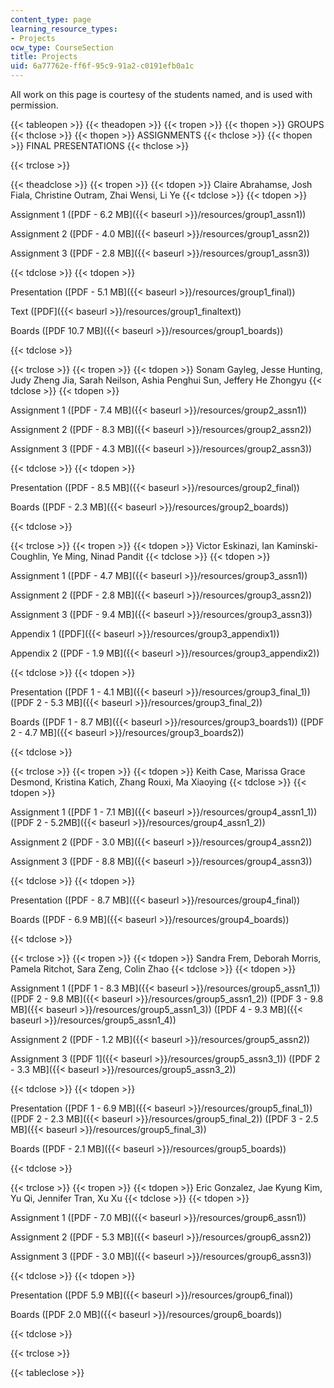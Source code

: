 ```yaml
---
content_type: page
learning_resource_types:
- Projects
ocw_type: CourseSection
title: Projects
uid: 6a77762e-ff6f-95c9-91a2-c0191efb0a1c
---
```


All work on this page is courtesy of the students named, and is used with permission.

{{< tableopen >}}
{{< theadopen >}}
{{< tropen >}}
{{< thopen >}}
GROUPS
{{< thclose >}}
{{< thopen >}}
ASSIGNMENTS
{{< thclose >}}
{{< thopen >}}
FINAL PRESENTATIONS
{{< thclose >}}

{{< trclose >}}

{{< theadclose >}}
{{< tropen >}}
{{< tdopen >}}
Claire Abrahamse, Josh Fiala, Christine Outram, Zhai Wensi, Li Ye
{{< tdclose >}}
{{< tdopen >}}


Assignment 1 ([PDF - 6.2 MB]({{< baseurl >}}/resources/group1_assn1))

Assignment 2 ([PDF - 4.0 MB]({{< baseurl >}}/resources/group1_assn2))

Assignment 3 ([PDF - 2.8 MB]({{< baseurl >}}/resources/group1_assn3))


{{< tdclose >}}
{{< tdopen >}}


Presentation ([PDF - 5.1 MB]({{< baseurl >}}/resources/group1_final))

Text ([PDF]({{< baseurl >}}/resources/group1_finaltext))

Boards ([PDF 10.7 MB]({{< baseurl >}}/resources/group1_boards))


{{< tdclose >}}

{{< trclose >}}
{{< tropen >}}
{{< tdopen >}}
Sonam Gayleg, Jesse Hunting, Judy Zheng Jia, Sarah Neilson, Ashia Penghui Sun, Jeffery He Zhongyu
{{< tdclose >}}
{{< tdopen >}}


Assignment 1 ([PDF - 7.4 MB]({{< baseurl >}}/resources/group2_assn1))

Assignment 2 ([PDF - 8.3 MB]({{< baseurl >}}/resources/group2_assn2))

Assignment 3 ([PDF - 4.3 MB]({{< baseurl >}}/resources/group2_assn3))


{{< tdclose >}}
{{< tdopen >}}


Presentation ([PDF - 8.5 MB]({{< baseurl >}}/resources/group2_final))

Boards ([PDF - 2.3 MB]({{< baseurl >}}/resources/group2_boards))


{{< tdclose >}}

{{< trclose >}}
{{< tropen >}}
{{< tdopen >}}
Victor Eskinazi, Ian Kaminski-Coughlin, Ye Ming, Ninad Pandit
{{< tdclose >}}
{{< tdopen >}}


Assignment 1 ([PDF - 4.7 MB]({{< baseurl >}}/resources/group3_assn1))

Assignment 2 ([PDF - 2.8 MB]({{< baseurl >}}/resources/group3_assn2))

Assignment 3 ([PDF - 9.4 MB]({{< baseurl >}}/resources/group3_assn3))

Appendix 1 ([PDF]({{< baseurl >}}/resources/group3_appendix1))

Appendix 2 ([PDF - 1.9 MB]({{< baseurl >}}/resources/group3_appendix2))


{{< tdclose >}}
{{< tdopen >}}


Presentation ([PDF 1 - 4.1 MB]({{< baseurl >}}/resources/group3_final_1)) ([PDF 2 - 5.3 MB]({{< baseurl >}}/resources/group3_final_2))

Boards ([PDF 1 - 8.7 MB]({{< baseurl >}}/resources/group3_boards1)) ([PDF 2 - 4.7 MB]({{< baseurl >}}/resources/group3_boards2))


{{< tdclose >}}

{{< trclose >}}
{{< tropen >}}
{{< tdopen >}}
Keith Case, Marissa Grace Desmond, Kristina Katich, Zhang Rouxi, Ma Xiaoying
{{< tdclose >}}
{{< tdopen >}}


Assignment 1 ([PDF 1 - 7.1 MB]({{< baseurl >}}/resources/group4_assn1_1)) ([PDF 2 - 5.2MB]({{< baseurl >}}/resources/group4_assn1_2))

Assignment 2 ([PDF - 3.0 MB]({{< baseurl >}}/resources/group4_assn2))

Assignment 3 ([PDF - 8.8 MB]({{< baseurl >}}/resources/group4_assn3))


{{< tdclose >}}
{{< tdopen >}}


Presentation ([PDF - 8.7 MB]({{< baseurl >}}/resources/group4_final))

Boards ([PDF - 6.9 MB]({{< baseurl >}}/resources/group4_boards))


{{< tdclose >}}

{{< trclose >}}
{{< tropen >}}
{{< tdopen >}}
Sandra Frem, Deborah Morris, Pamela Ritchot, Sara Zeng, Colin Zhao
{{< tdclose >}}
{{< tdopen >}}


Assignment 1 ([PDF 1 - 8.3 MB]({{< baseurl >}}/resources/group5_assn1_1)) ([PDF 2 - 9.8 MB]({{< baseurl >}}/resources/group5_assn1_2)) ([PDF 3 - 9.8 MB]({{< baseurl >}}/resources/group5_assn1_3)) ([PDF 4 - 9.3 MB]({{< baseurl >}}/resources/group5_assn1_4))

Assignment 2 ([PDF - 1.2 MB]({{< baseurl >}}/resources/group5_assn2))

Assignment 3 ([PDF 1]({{< baseurl >}}/resources/group5_assn3_1)) ([PDF 2 - 3.3 MB]({{< baseurl >}}/resources/group5_assn3_2))


{{< tdclose >}}
{{< tdopen >}}


Presentation ([PDF 1 - 6.9 MB]({{< baseurl >}}/resources/group5_final_1)) ([PDF 2 - 2.3 MB]({{< baseurl >}}/resources/group5_final_2)) ([PDF 3 - 2.5 MB]({{< baseurl >}}/resources/group5_final_3))

Boards ([PDF - 2.1 MB]({{< baseurl >}}/resources/group5_boards))


{{< tdclose >}}

{{< trclose >}}
{{< tropen >}}
{{< tdopen >}}
Eric Gonzalez, Jae Kyung Kim, Yu Qi, Jennifer Tran, Xu Xu
{{< tdclose >}}
{{< tdopen >}}


Assignment 1 ([PDF - 7.0 MB]({{< baseurl >}}/resources/group6_assn1))

Assignment 2 ([PDF - 5.3 MB]({{< baseurl >}}/resources/group6_assn2))

Assignment 3 ([PDF - 3.0 MB]({{< baseurl >}}/resources/group6_assn3))


{{< tdclose >}}
{{< tdopen >}}


Presentation ([PDF 5.9 MB]({{< baseurl >}}/resources/group6_final))

Boards ([PDF 2.0 MB]({{< baseurl >}}/resources/group6_boards))


{{< tdclose >}}

{{< trclose >}}

{{< tableclose >}}